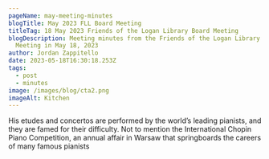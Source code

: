 ```yaml
---
pageName: may-meeting-minutes
blogTitle: May 2023 FLL Board Meeting
titleTag: 18 May 2023 Friends of the Logan Library Board Meeting
blogDescription: Meeting minutes from the Friends of the Logan Library Board
  Meeting in May 18, 2023
author: Jordan Zappitello
date: 2023-05-18T16:30:18.253Z
tags:
  - post
  - minutes
image: /images/blog/cta2.png
imageAlt: Kitchen
---
```

His etudes and concertos are performed by the world’s leading pianists, and they are famed for their difficulty. Not to mention the International Chopin Piano Competition, an annual affair in Warsaw that springboards the careers of many famous pianists